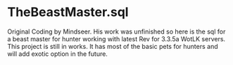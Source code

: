 # TheBeastMaster.sql
Original Coding by Mindseer. His work was unfinished so here is the sql for a beast master for hunter working with latest Rev for 3.3.5a WotLK servers. This project is still in works. It has most of the basic pets for hunters and will add exotic option in the future.
